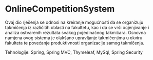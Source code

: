 # OnlineCompetitionSystem

Ovaj dio rješenja se odnosi na kreiranje mogućnosti da se organizuju takmičenja iz različitih oblasti na fakultetu, kao i da se vrši ocjenjivanje i analiza ostvarenih rezultata svakog pojedinačnog takmičara. Osnovna namjena ovog sistema je olakšano upravljanje takmičenjima u okviru fakulteta te povećanje produktivnosti organizacije samog takmičenja.

Tehnologije: Spring, Spring MVC, Thymeleaf, MySql, Spring Security